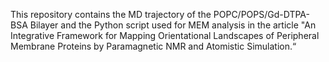 This repository contains the MD trajectory of the POPC/POPS/Gd-DTPA-BSA Bilayer and the Python script used for MEM analysis in the article "An Integrative Framework for Mapping Orientational Landscapes of Peripheral Membrane Proteins by Paramagnetic NMR and Atomistic Simulation.“
